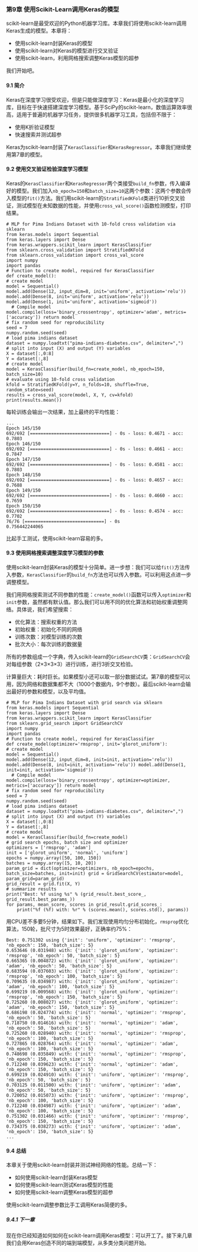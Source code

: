 ### 第9章 使用Scikit-Learn调用Keras的模型

scikit-learn是最受欢迎的Python机器学习库。本章我们将使用scikit-learn调用Keras生成的模型。本章将：

- 使用scikit-learn封装Keras的模型
- 使用scikit-learn对Keras的模型进行交叉验证
- 使用scikit-learn，利用网格搜索调整Keras模型的超参

我们开始吧。

#### 9.1 简介

Keras在深度学习很受欢迎，但是只能做深度学习：Keras是最小化的深度学习库，目标在于快速搭建深度学习模型。基于SciPy的scikit-learn，数值运算效率很高，适用于普遍的机器学习任务，提供很多机器学习工具，包括但不限于：

- 使用K折验证模型
- 快速搜索并测试超参

Keras为scikit-learn封装了```KerasClassifier```和```KerasRegressor```。本章我们继续使用第7章的模型。

#### 9.2 使用交叉验证检验深度学习模型

Keras的```KerasClassifier```和```KerasRegressor```两个类接受```build_fn```参数，传入编译好的模型。我们加入```nb_epoch=150```和```batch_size=10```这两个参数：这两个参数会传入模型的```fit()```方法。我们用scikit-learn的```StratifiedKFold```类进行10折交叉验证，测试模型在未知数据的性能，并使用```cross_val_score()```函数检测模型，打印结果。

```
# MLP for Pima Indians Dataset with 10-fold cross validation via sklearn
from keras.models import Sequential
from keras.layers import Dense
from keras.wrappers.scikit_learn import KerasClassifier
from sklearn.cross_validation import StratifiedKFold
from sklearn.cross_validation import cross_val_score
import numpy
import pandas
# Function to create model, required for KerasClassifier
def create_model():
# create model
model = Sequential()
model.add(Dense(12, input_dim=8, init='uniform', activation='relu')) model.add(Dense(8, init='uniform', activation='relu')) model.add(Dense(1, init='uniform', activation='sigmoid'))
  # Compile model
model.compile(loss='binary_crossentropy', optimizer='adam', metrics=['accuracy']) return model
# fix random seed for reproducibility
seed = 7
numpy.random.seed(seed)
# load pima indians dataset
dataset = numpy.loadtxt("pima-indians-diabetes.csv", delimiter=",")
# split into input (X) and output (Y) variables
X = dataset[:,0:8]
Y = dataset[:,8]
# create model
model = KerasClassifier(build_fn=create_model, nb_epoch=150, batch_size=10)
# evaluate using 10-fold cross validation
kfold = StratifiedKFold(y=Y, n_folds=10, shuffle=True, random_state=seed)
results = cross_val_score(model, X, Y, cv=kfold)
print(results.mean())
```

每轮训练会输出一次结果，加上最终的平均性能：

```
...
Epoch 145/150
692/692 [==============================] - 0s - loss: 0.4671 - acc: 0.7803
Epoch 146/150
692/692 [==============================] - 0s - loss: 0.4661 - acc: 0.7847
Epoch 147/150
692/692 [==============================] - 0s - loss: 0.4581 - acc: 0.7803
Epoch 148/150
692/692 [==============================] - 0s - loss: 0.4657 - acc: 0.7688
Epoch 149/150
692/692 [==============================] - 0s - loss: 0.4660 - acc: 0.7659
Epoch 150/150
692/692 [==============================] - 0s - loss: 0.4574 - acc: 0.7702
76/76 [==============================] - 0s
0.756442244065
```

比起手工测试，使用scikit-learn容易的多。

#### 9.3 使用网格搜索调整深度学习模型的参数

使用scikit-learn封装Keras的模型十分简单。进一步想：我们可以给```fit()```方法传入参数，```KerasClassifier```的```build_fn```方法也可以传入参数。可以利用这点进一步调整模型。

我们用网格搜索测试不同参数的性能：```create_model()```函数可以传入```optimizer```和```init```参数，虽然都有默认值。那么我们可以用不同的优化算法和初始权重调整网络。具体说，我们希望搜索：

- 优化算法：搜索权重的方法
- 初始权重：初始化不同的网络
- 训练次数：对模型训练的次数
- 批次大小：每次训练的数据量

所有的参数组成一个字典，传入scikit-learn的```GridSearchCV```类：```GridSearchCV```会对每组参数（2×3×3×3）进行训练，进行3折交叉检验。

计算量巨大：耗时巨长。如果模型小还可以取一部分数据试试。第7章的模型可以用，因为网络和数据集都不大（1000个数据内，9个参数）。最后scikit-learn会输出最好的参数和模型，以及平均值。

```
# MLP for Pima Indians Dataset with grid search via sklearn
from keras.models import Sequential
from keras.layers import Dense
from keras.wrappers.scikit_learn import KerasClassifier
from sklearn.grid_search import GridSearchCV
import numpy
import pandas
# Function to create model, required for KerasClassifier
def create_model(optimizer='rmsprop', init='glorot_uniform'):
# create model
model = Sequential()
model.add(Dense(12, input_dim=8, init=init, activation='relu')) model.add(Dense(8, init=init, activation='relu')) model.add(Dense(1, init=init, activation='sigmoid'))
  # Compile model
model.compile(loss='binary_crossentropy', optimizer=optimizer, metrics=['accuracy']) return model
# fix random seed for reproducibility
seed = 7
numpy.random.seed(seed)
# load pima indians dataset
dataset = numpy.loadtxt("pima-indians-diabetes.csv", delimiter=",")
# split into input (X) and output (Y) variables
X = dataset[:,0:8]
Y = dataset[:,8]
# create model
model = KerasClassifier(build_fn=create_model)
# grid search epochs, batch size and optimizer
optimizers = ['rmsprop', 'adam']
init = ['glorot_uniform', 'normal', 'uniform']
epochs = numpy.array([50, 100, 150])
batches = numpy.array([5, 10, 20])
param_grid = dict(optimizer=optimizers, nb_epoch=epochs, batch_size=batches, init=init) grid = GridSearchCV(estimator=model, param_grid=param_grid)
grid_result = grid.fit(X, Y)
# summarize results
print("Best: %f using %s" % (grid_result.best_score_, grid_result.best_params_))
for params, mean_score, scores in grid_result.grid_scores_:
    print("%f (%f) with: %r" % (scores.mean(), scores.std(), params))
```

用CPU差不多要5分钟，结果如下。我们发现使用均匀分布初始化，```rmsprop```优化算法，150轮，批尺寸为5时效果最好，正确率约75%：

```
Best: 0.751302 using {'init': 'uniform', 'optimizer': 'rmsprop', 'nb_epoch': 150, 'batch_size': 5}
0.653646 (0.031948) with: {'init': 'glorot_uniform', 'optimizer': 'rmsprop', 'nb_epoch': 50, 'batch_size': 5}
0.665365 (0.004872) with: {'init': 'glorot_uniform', 'optimizer': 'adam', 'nb_epoch': 50, 'batch_size': 5}
0.683594 (0.037603) with: {'init': 'glorot_uniform', 'optimizer': 'rmsprop', 'nb_epoch': 100, 'batch_size': 5}
0.709635 (0.034987) with: {'init': 'glorot_uniform', 'optimizer': 'adam', 'nb_epoch': 100, 'batch_size': 5}
0.699219 (0.009568) with: {'init': 'glorot_uniform', 'optimizer': 'rmsprop', 'nb_epoch': 150, 'batch_size': 5}
0.725260 (0.008027) with: {'init': 'glorot_uniform', 'optimizer': 'adam', 'nb_epoch': 150, 'batch_size': 5}
0.686198 (0.024774) with: {'init': 'normal', 'optimizer': 'rmsprop', 'nb_epoch': 50, 'batch_size': 5}
0.718750 (0.014616) with: {'init': 'normal', 'optimizer': 'adam', 'nb_epoch': 50, 'batch_size': 5}
0.725260 (0.028940) with: {'init': 'normal', 'optimizer': 'rmsprop', 'nb_epoch': 100, 'batch_size': 5}
0.727865 (0.028764) with: {'init': 'normal', 'optimizer': 'adam', 'nb_epoch': 100, 'batch_size': 5}
0.748698 (0.035849) with: {'init': 'normal', 'optimizer': 'rmsprop', 'nb_epoch': 150, 'batch_size': 5}
0.712240 (0.039623) with: {'init': 'normal', 'optimizer': 'adam', 'nb_epoch': 150, 'batch_size': 5}
0.699219 (0.024910) with: {'init': 'uniform', 'optimizer': 'rmsprop', 'nb_epoch': 50, 'batch_size': 5}
0.703125 (0.011500) with: {'init': 'uniform', 'optimizer': 'adam', 'nb_epoch': 50, 'batch_size': 5}
0.720052 (0.015073) with: {'init': 'uniform', 'optimizer': 'rmsprop', 'nb_epoch': 100, 'batch_size': 5}
0.712240 (0.034987) with: {'init': 'uniform', 'optimizer': 'adam', 'nb_epoch': 100, 'batch_size': 5}
0.751302 (0.031466) with: {'init': 'uniform', 'optimizer': 'rmsprop', 'nb_epoch': 150, 'batch_size': 5}
0.734375 (0.038273) with: {'init': 'uniform', 'optimizer': 'adam', 'nb_epoch': 150, 'batch_size': 5}
...
```
#### 9.4 总结

本章关于使用scikit-learn封装并测试神经网络的性能。总结一下：

- 如何使用scikit-learn封装Keras模型
- 如何使用scikit-learn测试Keras模型的性能
- 如何使用scikit-learn调整Keras模型的超参

使用scikit-learn调整参数比手工调用Keras简便的多。

##### 9.4.1 下一章

现在你已经知道如何如何在scikit-learn调用Keras模型：可以开工了。接下来几章我们会用Keras创造不同的端到端模型，从多类分类问题开始。

